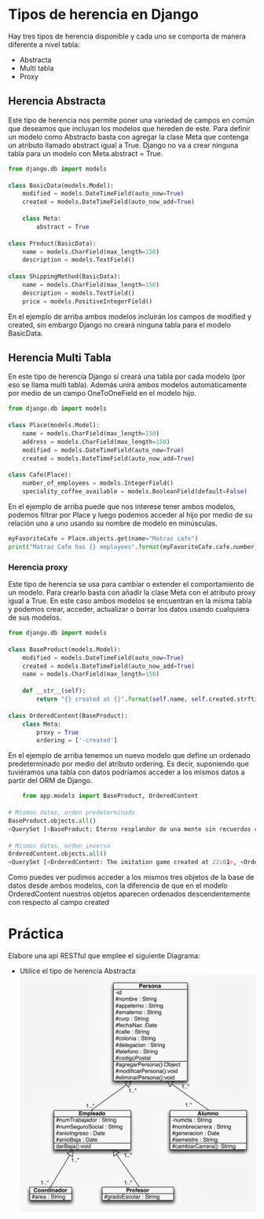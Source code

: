 # Tipos de herencia en Django
Hay tres tipos de herencia disponible y cada uno se comporta de manera diferente a nivel tabla:

- Abstracta
- Multi tabla
- Proxy

## Herencia Abstracta
Este tipo de herencia nos permite poner una variedad de campos en común que deseamos que incluyan los modelos que hereden de este. Para definir un modelo como Abstracto basta con agregar la clase Meta que contenga un atributo llamado abstract igual a True. Django no va a crear ninguna tabla para un modelo con Meta.abstract = True.

```python
from django.db import models

class BasicData(models.Model):
    modified = models.DateTimeField(auto_now=True)
    created = models.DateTimeField(auto_now_add=True)

    class Meta:
        abstract = True

class Product(BasicData):
    name = models.CharField(max_length=150)
    description = models.TextField()

class ShippingMethod(BasicData):
    name = models.CharField(max_length=150)
    description = models.TextField()
    price = models.PositiveIntegerField()
```
En el ejemplo de arriba ambos modelos incluirán los campos de modified y created, sin embargo Django no creará ninguna tabla para el modelo BasicData.

## Herencia Multi Tabla
En este tipo de herencia Django sí creará una tabla por cada modelo (por eso se llama multi tabla). Además unirá ambos modelos automáticamente por medio de un campo OneToOneField en el modelo hijo.
```python
from django.db import models

class Place(models.Model):
    name = models.CharField(max_length=150)
    address = models.CharField(max_length=150)
    modified = models.DateTimeField(auto_now=True)
    created = models.DateTimeField(auto_now_add=True)

class Cafe(Place):
    number_of_employees = models.IntegerField()
    speciality_coffee_available = models.BooleanField(default=False)
```
En el ejemplo de arriba puede que nos interese tener ambos modelos, podemos filtrar por Place y luego podemos acceder al hijo por medio de su relación uno a uno usando su nombre de modelo en minúsculas.

```python
myFavoriteCafe = Place.objects.get(name="Matraz cafe")
print("Matraz Cafe has {} employees".format(myFavoriteCafe.cafe.number_of_employees))	
```	
### Herencia proxy
Este tipo de herencia se usa para cambiar o extender el comportamiento de un modelo. Para crearlo basta con añadir la clase Meta con el atributo proxy igual a True. En este caso ambos modelos se encuentran en la misma tabla y podemos crear, acceder, actualizar o borrar los datos usando cualquiera de sus modelos.
```python
from django.db import models

class BaseProduct(models.Model):
    modified = models.DateTimeField(auto_now=True)
    created = models.DateTimeField(auto_now_add=True)
    name = models.CharField(max_length=150)

    def __str__(self):
        return "{} created at {}".format(self.name, self.created.strftime("%H:%M")) 

class OrderedContent(BaseProduct):
    class Meta:
        proxy = True
        ordering = ['-created']	
```
En el ejemplo de arriba tenemos un nuevo modelo que define un ordenado predeterminado por medio del atributo ordering. Es decir, suponiendo que tuviéramos una tabla con datos podríamos acceder a los mismos datos a partir del ORM de Django.

```python
	from app.models import BaseProduct, OrderedContent

# Mismos datos, orden predeterminado
BaseProduct.objects.all()
<QuerySet [<BaseProduct: Eterno resplandor de una mente sin recuerdos created at 21:59>, <BaseProduct: Arrival created at 22:00>, <BaseProduct: The imitation game created at 22:01>]>

# Mismos datos, orden inverso
OrderedContent.objects.all()
<QuerySet [<OrderedContent: The imitation game created at 22:01>, <OrderedContent: Arrival created at 22:00>, <OrderedContent: Eterno resplandor de una mente sin recuerdos created at 21:59>]>
```
Como puedes ver pudimos acceder a los mismos tres objetos de la base de datos desde ambos modelos, con la diferencia de que en el modelo OrderedContent nuestros objetos aparecen ordenados descendentemente con respecto al campo created

# Práctica

Elabore una api RESTful que emplee el siguiente Diagrama:
- Utilice el tipo de herencia Abstracta
![Diagrama de clases](./Herencia.jpg)

